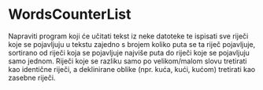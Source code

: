 # WordsCounterList
Napraviti program koji će učitati tekst iz neke datoteke te ispisati sve riječi 
koje se pojavljuju u tekstu zajedno s brojem koliko puta se ta riječ pojavljuje, 
sortirano od riječi koja se pojavljuje najviše puta do riječi koje se pojavljuju samo jednom. 
Riječi koje se razliku samo po velikom/malom slovu tretirati kao identične riječi, 
a deklinirane oblike (npr. kuća, kući, kućom) tretirati kao zasebne riječi.
